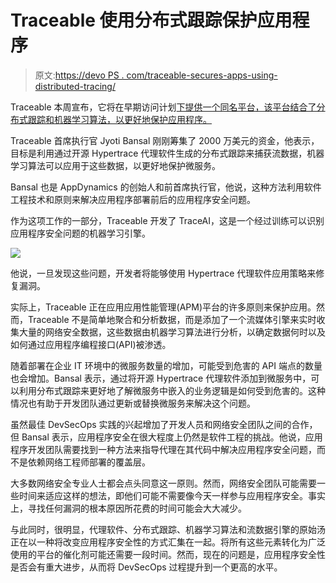 # Traceable 使用分布式跟踪保护应用程序

> 原文:[https://devo PS . com/traceable-secures-apps-using-distributed-tracing/](https://devops.com/traceable-secures-apps-using-distributed-tracing/)

Traceable 本周宣布，它将在早期访问计划[下提供一个同名平台，该平台结合了分布式跟踪和机器学习算法，以更好地保护应用程序。](https://www.prnewswire.com/news-releases/traceable-launches-with-20-million-series-a-to-secure-cloud-native-applications-using-ai-and-distributed-tracing-301093006.html)

Traceable 首席执行官 Jyoti Bansal 刚刚筹集了 2000 万美元的资金，他表示，目标是利用通过开源 Hypertrace 代理软件生成的分布式跟踪来捕获流数据，机器学习算法可以应用于这些数据，以更好地保护微服务。

Bansal 也是 AppDynamics 的创始人和前首席执行官，他说，这种方法利用软件工程技术和原则来解决应用程序部署前后的应用程序安全问题。

作为这项工作的一部分，Traceable 开发了 TraceAI，这是一个经过训练可以识别应用程序安全问题的机器学习引擎。

![](../Images/8b92a099bfb297825ae6f12544762c50.png)

他说，一旦发现这些问题，开发者将能够使用 Hypertrace 代理软件应用策略来修复漏洞。

实际上，Traceable 正在应用应用性能管理(APM)平台的许多原则来保护应用。然而，Traceable 不是简单地聚合和分析数据，而是添加了一个流媒体引擎来实时收集大量的网络安全数据，这些数据由机器学习算法进行分析，以确定数据何时以及如何通过应用程序编程接口(API)被渗透。

随着部署在企业 IT 环境中的微服务数量的增加，可能受到危害的 API 端点的数量也会增加。Bansal 表示，通过将开源 Hypertrace 代理软件添加到微服务中，可以利用分布式跟踪来更好地了解微服务中嵌入的业务逻辑是如何受到危害的。这种情况也有助于开发团队通过更新或替换微服务来解决这个问题。

虽然最佳 DevSecOps 实践的兴起增加了开发人员和网络安全团队之间的合作，但 Bansal 表示，应用程序安全在很大程度上仍然是软件工程的挑战。他说，应用程序开发团队需要找到一种方法来指导代理在其代码中解决应用程序安全问题，而不是依赖网络工程师部署的覆盖层。

大多数网络安全专业人士都会点头同意这一原则。然而，网络安全团队可能需要一些时间来适应这样的想法，即他们可能不需要像今天一样参与应用程序安全。事实上，寻找任何漏洞的根本原因所花费的时间可能会大大减少。

与此同时，很明显，代理软件、分布式跟踪、机器学习算法和流数据引擎的原始汤正在以一种将改变应用程序安全性的方式汇集在一起。将所有这些元素转化为广泛使用的平台的催化剂可能还需要一段时间。然而，现在的问题是，应用程序安全性是否会有重大进步，从而将 DevSecOps 过程提升到一个更高的水平。